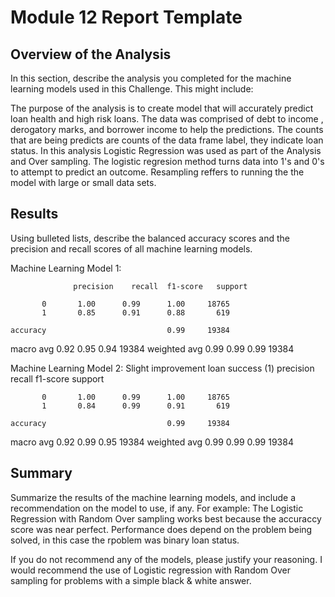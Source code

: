 # Module 12 Report Template

## Overview of the Analysis

In this section, describe the analysis you completed for the machine learning models used in this Challenge. This might include:

The purpose of the analysis is to create model that will accurately predict loan health and high risk loans.
The data was comprised of debt to income , derogatory marks, and borrower income to help the predictions.
The counts that are being predicts are counts of the data frame label, they indicate loan status.
In this analysis Logistic Regression was used as part of the Analysis and Over sampling.
The logistic regresion method turns data into 1's and 0's to attempt to predict an outcome. Resampling reffers to running the the model
with large or small data sets.

## Results

Using bulleted lists, describe the balanced accuracy scores and the precision and recall scores of all machine learning models.

Machine Learning Model 1:
    
                  precision    recall  f1-score   support

           0       1.00      0.99      1.00     18765
           1       0.85      0.91      0.88       619

    accuracy                           0.99     19384
   macro avg       0.92      0.95      0.94     19384
weighted avg       0.99      0.99      0.99     19384

Machine Learning Model 2: Slight improvement loan success (1)
                  precision    recall  f1-score   support

           0       1.00      0.99      1.00     18765
           1       0.84      0.99      0.91       619

    accuracy                           0.99     19384
   macro avg       0.92      0.99      0.95     19384
weighted avg       0.99      0.99      0.99     19384



## Summary

Summarize the results of the machine learning models, and include a recommendation on the model to use, if any. For example:
The Logistic Regression with Random Over sampling works best because the accuraccy score was near perfect.
Performance does depend on the problem being solved, in this case the rpoblem was binary loan status.

If you do not recommend any of the models, please justify your reasoning.
I would recommend the use of Logistic regression with Random Over sampling for problems with a simple black & white answer.